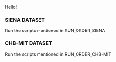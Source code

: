 Hello!

### SIENA DATASET
Run the scripts mentioned in RUN_ORDER_SIENA

### CHB-MIT DATASET
Run the scripts mentioned in RUN_ORDER_CHB-MIT
